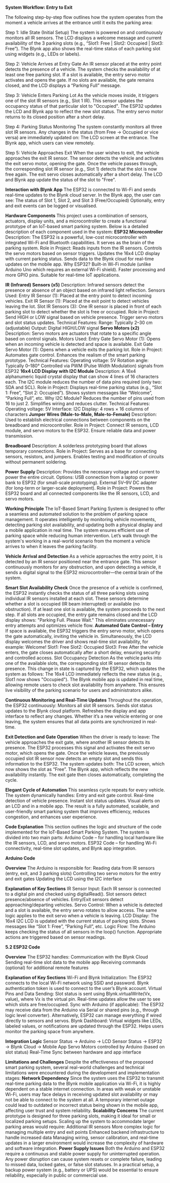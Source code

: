**System Workflow: Entry to Exit**

The following step-by-step flow outlines how the system operates from the moment a vehicle arrives at the entrance until it exits the parking area:

Step 1: Idle State (Initial Setup)
The system is powered on and continuously monitors all IR sensors.
The LCD displays a welcome message and current availability of the 3 parking slots (e.g., “Slot1: Free | Slot2: Occupied | Slot3: Free”).
The Blynk app also shows the real-time status of each parking slot using widgets (e.g., LEDs or labels).

Step 2: Vehicle Arrives at Entry Gate
An IR sensor placed at the entry point detects the presence of a vehicle.
The system checks the availability of at least one free parking slot.
If a slot is available, the entry servo motor activates and opens the gate.
If no slots are available, the gate remains closed, and the LCD displays a “Parking Full” message.

Step 3: Vehicle Enters Parking Lot
As the vehicle moves inside, it triggers one of the slot IR sensors (e.g., Slot 1 IR).
This sensor updates the occupancy status of that particular slot to "Occupied".
The ESP32 updates the LCD and Blynk app to reflect the new slot status.
The entry servo motor returns to its closed position after a short delay.

Step 4: Parking Status Monitoring
The system constantly monitors all three slot IR sensors.
Any changes in the status (from Free → Occupied or vice versa) are immediately updated on:
The LCD screen at the entrance.
The Blynk app, which users can view remotely.

Step 5: Vehicle Approaches Exit
When the user wishes to exit, the vehicle approaches the exit IR sensor.
The sensor detects the vehicle and activates the exit servo motor, opening the gate.
Once the vehicle passes through, the corresponding slot IR sensor (e.g., Slot 1) detects that the slot is now free again.
The exit servo closes automatically after a short delay.
The LCD and Blynk app update the status of the slot to "Free".

**Interaction with Blynk App**
The ESP32 is connected to Wi-Fi and sends real-time updates to the Blynk cloud server.
In the Blynk app, the user can see:
The status of Slot 1, Slot 2, and Slot 3 (Free/Occupied)
Optionally, entry and exit events can be logged or visualised.

**Hardware Components**
This project uses a combination of sensors, actuators, display units, and a microcontroller to create a functional prototype of an IoT-based smart parking system. Below is a detailed description of each component used in the system:
**ESP32 Microcontroller**
Description: The ESP32 is a powerful, low-cost microcontroller with integrated Wi-Fi and Bluetooth capabilities. It serves as the brain of the parking system.
Role in Project:
Reads inputs from the IR sensors.
Controls the servo motors based on sensor triggers.
Updates the 16x4 LCD display with current parking status.
Sends data to the Blynk cloud for real-time updates on the mobile app.
Why ESP32?
Built-in Wi-Fi module (unlike Arduino Uno which requires an external Wi-Fi shield).
Faster processing and more GPIO pins.
Suitable for real-time IoT applications.

**IR (Infrared) Sensors (x5)**
Description: Infrared sensors detect the presence or absence of an object based on infrared light reflection.
Sensors Used:
Entry IR Sensor (1): Placed at the entry point to detect incoming vehicles.
Exit IR Sensor (1): Placed at the exit point to detect vehicles leaving the lot.
Slot IR Sensors (3): One IR sensor is placed in front of each parking slot to detect whether the slot is free or occupied.
Role in Project:
Send HIGH or LOW signal based on vehicle presence.
Trigger servo motors and slot status updates.
Technical Features:
Range: Typically 2–30 cm (adjustable)
Output: Digital HIGH/LOW signal
**Servo Motors (x2)**
Description: Servo motors are actuators that rotate to a specific angle based on control signals.
Motors Used:
Entry Gate Servo Motor (1): Opens when an incoming vehicle is detected and space is available.
Exit Gate Servo Motor (1): Opens when a vehicle exits the parking lot.
Role in Project:
Automates gate control.
Enhances the realism of the smart parking prototype.
Technical Features:
Operating voltage: 5V
Rotation angle: Typically 0–180°
Controlled via PWM (Pulse Width Modulation) signals from ESP32
**16x4 LCD Display with I2C Module**
Description: A 16x4 alphanumeric liquid crystal display that can show 4 lines of 16 characters each. The I2C module reduces the number of data pins required (only two: SDA and SCL).
Role in Project:
Displays real-time parking status (e.g., “Slot 1: Free”, “Slot 2: Occupied”).
Shows system messages like “Welcome”, “Parking Full”, etc.
Why I2C Module?
Reduces the number of pins used from 16 to just 2.
Simplifies wiring and reduces clutter.
Technical Features:
Operating voltage: 5V
Interface: I2C
Display: 4 rows × 16 columns of characters
**Jumper Wires (Male-to-Male, Male-to-Female)**
Description: Used to establish electrical connections between components on the breadboard and microcontroller.
Role in Project:
Connect IR sensors, LCD module, and servo motors to the ESP32.
Ensure reliable data and power transmission.

**Breadboard**
Description: A solderless prototyping board that allows temporary connections.
Role in Project:
Serves as a base for connecting sensors, resistors, and jumpers.
Enables testing and modification of circuits without permanent soldering.

**Power Supply**
Description: Provides the necessary voltage and current to power the entire circuit.
Options:
USB connection from a laptop or power bank to ESP32 (for small-scale prototyping).
External 5V–9V DC adapter (for long-term or larger-scale deployment).
Role in Project:
Powers the ESP32 board and all connected components like the IR sensors, LCD, and servo motors.

**Working Principle**
The IoT-Based Smart Parking System is designed to offer a seamless and automated solution to the problem of parking space management. It operates intelligently by monitoring vehicle movements, detecting parking slot availability, and updating both a physical display and a mobile application in real time. The system ensures efficient use of parking space while reducing human intervention.
Let’s walk through the system's working in a real-world scenario from the moment a vehicle arrives to when it leaves the parking facility.

**Vehicle Arrival and Detection**
As a vehicle approaches the entry point, it is detected by an IR sensor positioned near the entrance gate. This sensor continuously monitors for any obstruction, and upon detecting a vehicle, it sends a digital signal to the ESP32 microcontroller—the central brain of the system.

**Smart Slot Availability Check**
Once the presence of a vehicle is confirmed, the ESP32 instantly checks the status of all three parking slots using individual IR sensors installed at each slot. These sensors determine whether a slot is occupied (IR beam interrupted) or available (no obstruction).
If at least one slot is available, the system proceeds to the next step.
If all slots are occupied, the entry gate remains closed and the LCD display shows:
"Parking Full. Please Wait."
This eliminates unnecessary entry attempts and optimizes vehicle flow.
**Automated Gate Control – Entry**
If space is available, the ESP32 triggers the entry servo motor, which opens the gate automatically, inviting the vehicle in. Simultaneously, the LCD display welcomes the driver and shows real-time slot availability, for example:
Welcome!
Slot1: Free
Slot2: Occupied
Slot3: Free
After the vehicle enters, the gate closes automatically after a short delay, ensuring security and controlled access.
Slot Occupancy Detection
As the vehicle parks into one of the available slots, the corresponding slot IR sensor detects its presence. This change in state is captured by the ESP32, which updates the system as follows:
The 16x4 LCD immediately reflects the new status (e.g., Slot1 now shows "Occupied").
The Blynk mobile app is updated in real time, allowing remote users to check slot availability from anywhere.
This ensures live visibility of the parking scenario for users and administrators alike.

**Continuous Monitoring and Real-Time Updates**
Throughout the operation, the ESP32 continuously:
Monitors all slot IR sensors.
Sends slot status updates to the Blynk cloud platform.
Refreshes the display and app interface to reflect any changes.
Whether it’s a new vehicle entering or one leaving, the system ensures that all data points are synchronized in real-time.

**Exit Detection and Gate Operation**
When the driver is ready to leave:
The vehicle approaches the exit gate, where another IR sensor detects its presence.
The ESP32 processes this signal and activates the exit servo motor, which opens the gate.
Once the vehicle leaves, the previously occupied slot IR sensor now detects an empty slot and sends this information to the ESP32.
The system updates both:
The LCD screen, which now shows the slot as “Free”.
The Blynk app, which reflects the new availability instantly.
The exit gate then closes automatically, completing the cycle.

**Elegant Cycle of Automation**
This seamless cycle repeats for every vehicle. The system dynamically handles:
Entry and exit gate control.
Real-time detection of vehicle presence.
Instant slot status updates.
Visual alerts on an LCD and in a mobile app.
The result is a fully automated, scalable, and user-friendly smart parking system that improves efficiency, reduces congestion, and enhances user experience.

**Code Explanation**
This section outlines the logic and structure of the code implemented for the IoT-Based Smart Parking System. The system is divided into two main parts:
Arduino Code – for handling local hardware like the IR sensors, LCD, and servo motors.
ESP32 Code – for handling Wi-Fi connectivity, real-time slot updates, and Blynk app integration.

**Arduino Code**

**Overview**
The Arduino is responsible for:
Reading data from IR sensors (entry, exit, and 3 parking slots)
Controlling two servo motors for the entry and exit gates
Updating the LCD using the I2C interface


**Explanation of Key Sections**
IR Sensor Input:
Each IR sensor is connected to a digital pin and checked using digitalRead().
Slot sensors detect presence/absence of vehicles.
Entry/Exit sensors detect approaching/departing vehicles.
Servo Control:
When a vehicle is detected and a slot is available, the entry servo rotates to allow access.
The same logic applies to the exit servo when a vehicle is leaving.
LCD Display:
The 16x4 I2C LCD is updated with the current status of parking slots.
Shows messages like “Slot 1: Free”, “Parking Full”, etc.
Logic Flow:
The Arduino keeps checking the status of all sensors in the loop() function.
Appropriate actions are triggered based on sensor readings.


**5.2 ESP32 Code**

**Overview**
The ESP32 handles:
Communication with the Blynk Cloud
Sending real-time slot data to the mobile app
Receiving commands (optional) for additional remote features


**Explanation of Key Sections**
Wi-Fi and Blynk Initialization:
The ESP32 connects to the local Wi-Fi network using SSID and password.
Blynk authentication token is used to connect to the user’s Blynk account.
Virtual Pins and Data Sending:
Slot status is sent using Blynk.virtualWrite(Vx, value), where Vx is the virtual pin.
Real-time updates allow the user to see which slots are free/occupied.
Sync with Arduino (if applicable):
The ESP32 may receive data from the Arduino via Serial or shared pins (e.g., through logic level converter).
Alternatively, ESP32 can manage everything if wired directly to sensors and servos.
Blynk Dashboard:
Virtual widgets like LEDs, labeled values, or notifications are updated through the ESP32.
Helps users monitor the parking space from anywhere.

**Integration Logic**
Sensor Status → Arduino → LCD
Sensor Status → ESP32 → Blynk Cloud → Mobile App
Servo Motors controlled by Arduino (based on slot status)
Real-Time Sync between hardware and app interface


**Limitations and Challenges**
Despite the effectiveness of the proposed smart parking system, several real-world challenges and technical limitations were encountered during the development and implementation stages:
**Network Dependency**
Since the system uses the ESP32 to transmit real-time parking data to the Blynk mobile application via Wi-Fi, it is highly dependent on a stable internet connection.
In areas with weak or unstable Wi-Fi, users may face delays in receiving updated slot availability or may not be able to connect to the system at all.
A temporary internet outage could lead to outdated or incorrect status being shown in the mobile app, affecting user trust and system reliability.
**Scalability Concerns**
The current prototype is designed for three parking slots, making it ideal for small or localized parking setups.
Scaling up the system to accommodate larger parking areas would require:
Additional IR sensors
More complex logic for managing multiple entry and exit points
Enhanced backend infrastructure to handle increased data
Managing wiring, sensor calibration, and real-time updates in a larger environment would increase the complexity of hardware and software integration.
**Power Supply Issues**
Both the Arduino and ESP32 require a continuous and stable power supply for uninterrupted operation.
Any power disruption can cause system resets or complete failure, leading to missed data, locked gates, or false slot statuses.
In a practical setup, a backup power system (e.g., battery or UPS) would be essential to ensure reliability, especially in public or commercial use.

